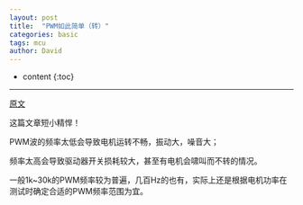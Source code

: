 ```yaml
---
layout: post
title:  "PWM如此简单（转）"
categories: basic
tags: mcu
author: David
---
```


* content
{:toc}

---

[原文](https://mp.weixin.qq.com/s/cgHvFdOUUhvezB-033Nn9A)

这篇文章短小精悍！

PWM波的频率太低会导致电机运转不畅，振动大，噪音大；

频率太高会导致驱动器开关损耗较大，甚至有电机会啸叫而不转的情况。

一般1k~30k的PWM频率较为普遍，几百Hz的也有，实际上还是根据电机功率在测试时确定合适的PWM频率范围为宜。